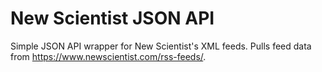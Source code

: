 # New Scientist JSON API
Simple JSON API wrapper for New Scientist's XML feeds. Pulls feed data from https://www.newscientist.com/rss-feeds/.


